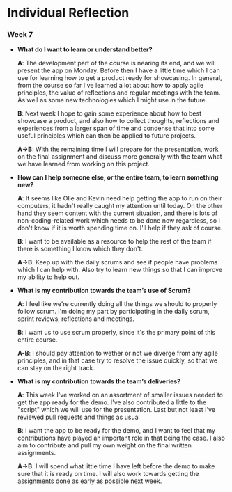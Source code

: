 # Individual Reflection

### Week 7
-   **What do I want to learn or understand better?**

    **A**: The development part of the course is nearing its end, and we will present the app on Monday. Before then I have a
    little time which I can use for learning how to get a product ready for showcasing. In general, from the course so far I've 
    learned a lot about how to apply agile principles, the value of reflections and regular meetings with the team. As well as some
    new technologies which I might use in the future.
    
    **B**: Next week I hope to gain some experience about how to best showcase a product, and also how to collect thoughts, reflections
    and experiences from a larger span of time and condense that into some useful principles which can then be applied to future projects.
    
    **A->B**: With the remaining time I will prepare for the presentation, work on the final assignment and discuss more generally 
    with the team what we have learned from working on this project. 

-   **How can I help someone else, or the entire team, to learn something new?**

    **A**: It seems like Olle and Kevin need help getting the app to run on their computers, it hadn't really caught my attention 
    until today. On the other hand they seem content with the current situation, and there is lots of non-coding-related work which 
    needs to be done now regardless, so I don't know if it is worth spending time on. I'll help if they ask of course. 
    
    **B**: I want to be available as a resource to help the rest of the team if there is something I know which they don't.
    
    **A->B**: Keep up with the daily scrums and see if people have problems which I can help with. 
    Also try to learn new things so that I can improve my ability to help out. 

-   **What is my contribution towards the team’s use of Scrum?**

    **A**: I feel like we're currently doing all the things we should to properly follow scrum.
   I'm doing my part by participating in the daily scrum, sprint reviews, reflections and meetings.  
    
    **B**: I want us to use scrum properly, since it's the primary point of this entire course.
    
    **A-B**: I should pay attention to wether or not we diverge from any agile principles, 
    and in that case try to resolve the issue quickly, so that we can stay on the right track. 

-   **What is my contribution towards the team’s deliveries?**

    **A**: This week I've worked on an assortment of smaller issues needed to get the app ready for the demo. I've also contributed a little
    to the "script" which we will use for the presentation. Last but not least I've reviewed pull requests and things as usual 
    
    **B**: I want the app to be ready for the demo, and I want to feel that my contributions have played an important role in that being the case.
    I also aim to contribute and pull my own weight on the final written assignments. 
    
    **A->B**: I will spend what little time I have left before the demo to make sure that it is ready on time. I will also work towards getting
    the assignments done as early as possible next week. 

